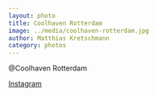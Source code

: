 ```yaml
---
layout: photo
title: Coolhaven Rotterdam
image: ../media/coolhaven-rotterdam.jpg
author: Matthias Kretschmann
category: photos
---
```


@Coolhaven Rotterdam

[Instagram](https://www.instagram.com/p/BQkxyweFffI/)
